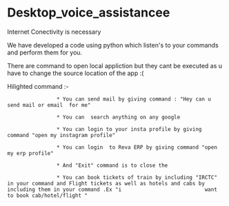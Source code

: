 # Desktop_voice_assistancee

Internet Conectivity is necessary

We have  developed a code using python which listen's to your commands and perform them for you.

There are command to open local appliction but they cant be executed as u have to change the source location of the app :(

Hilighted command :- 

                    * You can send mail by giving command : "Hey can u send mail or email  for me"
                    
                    * You can  search anything on any google
                    
                    * You can login to your insta profile by giving command "open my instagram profile"
                    
                    * You can login  to Reva ERP by giving command "open my erp profile" 
                    
                    * And "Exit" command is to close the 
                    
                    * You can book tickets of train by including "IRCTC" in your command and Flight tickets as well as hotels and cabs by including them in your command .Ex "i                           want to book cab/hotel/flight "
             
